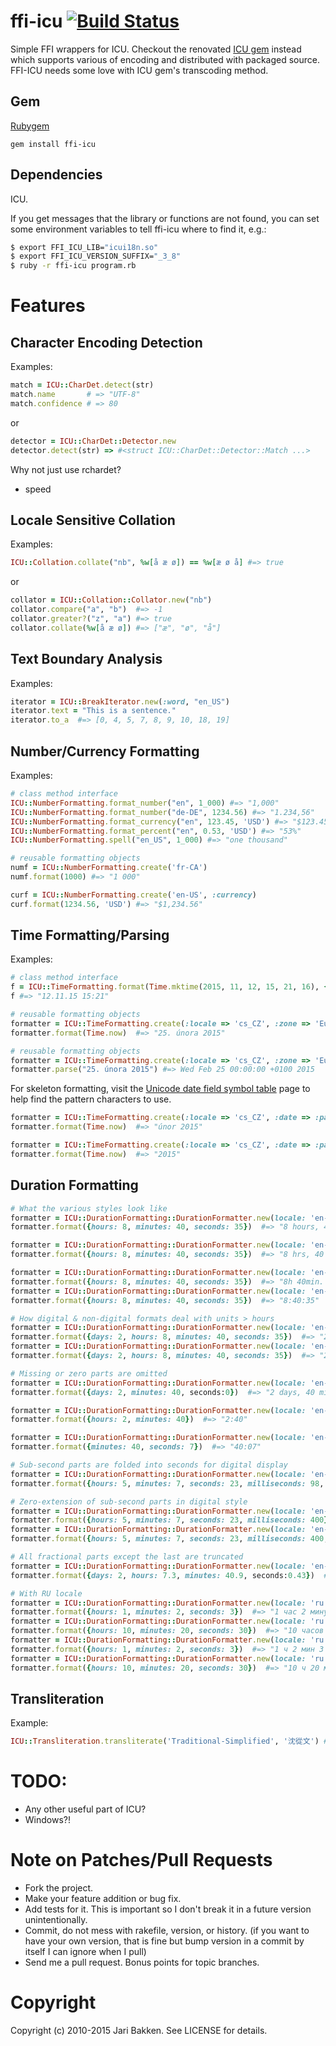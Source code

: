 ffi-icu [![Build Status](https://app.travis-ci.com/erickguan/ffi-icu.svg?branch=master)](https://app.travis-ci.com/erickguan/ffi-icu)
=======

Simple FFI wrappers for ICU. Checkout the renovated [ICU gem](https://github.com/fantasticfears/icu4r) instead which supports various of encoding and distributed with packaged source. FFI-ICU needs some love with ICU gem's transcoding method.

Gem
---

[Rubygem](http://rubygems.org/gems/ffi-icu "ffi-icu")

    gem install ffi-icu

Dependencies
------------

ICU.

If you get messages that the library or functions are not found, you can
set some environment variables to tell ffi-icu where to find it, e.g.:

```sh
$ export FFI_ICU_LIB="icui18n.so"
$ export FFI_ICU_VERSION_SUFFIX="_3_8"
$ ruby -r ffi-icu program.rb
```

Features
========

Character Encoding Detection
----------------------------

Examples:

```ruby
match = ICU::CharDet.detect(str)
match.name       # => "UTF-8"
match.confidence # => 80
```

or

```ruby
detector = ICU::CharDet::Detector.new
detector.detect(str) => #<struct ICU::CharDet::Detector::Match ...>
```

Why not just use rchardet?

* speed

Locale Sensitive Collation
--------------------------

Examples:

```ruby
ICU::Collation.collate("nb", %w[å æ ø]) == %w[æ ø å] #=> true
```

or

```ruby
collator = ICU::Collation::Collator.new("nb")
collator.compare("a", "b")  #=> -1
collator.greater?("z", "a") #=> true
collator.collate(%w[å æ ø]) #=> ["æ", "ø", "å"]
```

Text Boundary Analysis
----------------------

Examples:

```ruby
iterator = ICU::BreakIterator.new(:word, "en_US")
iterator.text = "This is a sentence."
iterator.to_a  #=> [0, 4, 5, 7, 8, 9, 10, 18, 19]
```

Number/Currency Formatting
--------------------------

Examples:

```ruby
# class method interface
ICU::NumberFormatting.format_number("en", 1_000) #=> "1,000"
ICU::NumberFormatting.format_number("de-DE", 1234.56) #=> "1.234,56"
ICU::NumberFormatting.format_currency("en", 123.45, 'USD') #=> "$123.45"
ICU::NumberFormatting.format_percent("en", 0.53, 'USD') #=> "53%"
ICU::NumberFormatting.spell("en_US", 1_000) #=> "one thousand"

# reusable formatting objects
numf = ICU::NumberFormatting.create('fr-CA')
numf.format(1000) #=> "1 000"

curf = ICU::NumberFormatting.create('en-US', :currency)
curf.format(1234.56, 'USD') #=> "$1,234.56"
```

Time Formatting/Parsing
--------------------------

Examples:

```ruby
# class method interface
f = ICU::TimeFormatting.format(Time.mktime(2015, 11, 12, 15, 21, 16), {:locale => 'cs_CZ', :zone => 'Europe/Prague', :date => :short, :time => :short})
f #=> "12.11.15 15:21"

# reusable formatting objects
formatter = ICU::TimeFormatting.create(:locale => 'cs_CZ', :zone => 'Europe/Prague', :date => :long, :time => :none)
formatter.format(Time.now)  #=> "25. února 2015"
```

```ruby
# reusable formatting objects
formatter = ICU::TimeFormatting.create(:locale => 'cs_CZ', :zone => 'Europe/Prague', :date => :long, :time => :none)
formatter.parse("25. února 2015") #=> Wed Feb 25 00:00:00 +0100 2015
```

For skeleton formatting, visit the [Unicode date field symbol table](https://unicode-org.github.io/icu/userguide/format_parse/datetime/#date-field-symbol-table) page to help find the pattern characters to use.

```ruby
formatter = ICU::TimeFormatting.create(:locale => 'cs_CZ', :date => :pattern, :time => :pattern, :skeleton => 'MMMMY')
formatter.format(Time.now)  #=> "únor 2015"

formatter = ICU::TimeFormatting.create(:locale => 'cs_CZ', :date => :pattern, :time => :pattern, :skeleton => 'Y')
formatter.format(Time.now)  #=> "2015"
```


Duration Formatting
---------------

```ruby
# What the various styles look like
formatter = ICU::DurationFormatting::DurationFormatter.new(locale: 'en-AU', style: :long)
formatter.format({hours: 8, minutes: 40, seconds: 35})  #=> "8 hours, 40 minutes, 35 seconds"

formatter = ICU::DurationFormatting::DurationFormatter.new(locale: 'en-AU', style: :short)
formatter.format({hours: 8, minutes: 40, seconds: 35})  #=> "8 hrs, 40 mins, 35 secs"

formatter = ICU::DurationFormatting::DurationFormatter.new(locale: 'en-AU', style: :narrow)
formatter.format({hours: 8, minutes: 40, seconds: 35})  #=> "8h 40min. 35s."
formatter = ICU::DurationFormatting::DurationFormatter.new(locale: 'en-AU', style: :digital)
formatter.format({hours: 8, minutes: 40, seconds: 35})  #=> "8:40:35"

# How digital & non-digital formats deal with units > hours
formatter = ICU::DurationFormatting::DurationFormatter.new(locale: 'en-AU', style: :narrow)
formatter.format({days: 2, hours: 8, minutes: 40, seconds: 35})  #=> "2d 8h 40min. 35s."
formatter = ICU::DurationFormatting::DurationFormatter.new(locale: 'en-AU', style: :digital)
formatter.format({days: 2, hours: 8, minutes: 40, seconds: 35})  #=> "2d 8:40:35"

# Missing or zero parts are omitted
formatter = ICU::DurationFormatting::DurationFormatter.new(locale: 'en-AU', style: :long)
formatter.format({days: 2, minutes: 40, seconds:0})  #=> "2 days, 40 minutes"

formatter = ICU::DurationFormatting::DurationFormatter.new(locale: 'en-AU', style: :digital)
formatter.format({hours: 2, minutes: 40})  #=> "2:40"

formatter = ICU::DurationFormatting::DurationFormatter.new(locale: 'en-AU', style: :digital)
formatter.format({minutes: 40, seconds: 7})  #=> "40:07"

# Sub-second parts are folded into seconds for digital display
formatter = ICU::DurationFormatting::DurationFormatter.new(locale: 'en-AU', style: :digital)
formatter.format({hours: 5, minutes: 7, seconds: 23, milliseconds: 98, microseconds: 997})  #=> "5:07:23.098997"

# Zero-extension of sub-second parts in digital style
formatter = ICU::DurationFormatting::DurationFormatter.new(locale: 'en-AU', style: :digital)
formatter.format({hours: 5, minutes: 7, seconds: 23, milliseconds: 400})  #=> "5:07:23.400"
formatter = ICU::DurationFormatting::DurationFormatter.new(locale: 'en-AU', style: :digital)
formatter.format({hours: 5, minutes: 7, seconds: 23, milliseconds: 400, microseconds: 700})  #=> "5:07:23.400700"

# All fractional parts except the last are truncated
formatter = ICU::DurationFormatting::DurationFormatter.new(locale: 'en-AU', style: :long)
formatter.format({days: 2, hours: 7.3, minutes: 40.9, seconds:0.43})  #=> "2 days, 7 hours, 40 minutes, 0.43 seconds"

# With RU locale 
formatter = ICU::DurationFormatting::DurationFormatter.new(locale: 'ru', style: :long)
formatter.format({hours: 1, minutes: 2, seconds: 3})  #=> "1 час 2 минуты 3 секунды"
formatter = ICU::DurationFormatting::DurationFormatter.new(locale: 'ru', style: :long)
formatter.format({hours: 10, minutes: 20, seconds: 30})  #=> "10 часов 20 минут 30 секунд"
formatter = ICU::DurationFormatting::DurationFormatter.new(locale: 'ru', style: :narrow)
formatter.format({hours: 1, minutes: 2, seconds: 3})  #=> "1 ч 2 мин 3 с"
formatter = ICU::DurationFormatting::DurationFormatter.new(locale: 'ru', style: :narrow)
formatter.format({hours: 10, minutes: 20, seconds: 30})  #=> "10 ч 20 мин 30 с"
```

Transliteration
---------------

Example:

```ruby
ICU::Transliteration.transliterate('Traditional-Simplified', '沈從文') # => "沈从文"

```

TODO:
=====

* Any other useful part of ICU?
* Windows?!

Note on Patches/Pull Requests
=============================

* Fork the project.
* Make your feature addition or bug fix.
* Add tests for it. This is important so I don't break it in a
  future version unintentionally.
* Commit, do not mess with rakefile, version, or history.
  (if you want to have your own version, that is fine but bump version in a commit by itself I can ignore when I pull)
* Send me a pull request. Bonus points for topic branches.

Copyright
=========

Copyright (c) 2010-2015 Jari Bakken. See LICENSE for details.
